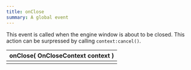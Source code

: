 ```yaml
---
title: onClose
summary: A global event
---
```



This event is called when the engine window is about to be closed. This action can be surpressed by calling `context:cancel()`.

| onClose( **OnCloseContext** context ) |
| -------------------------- |
|   |


